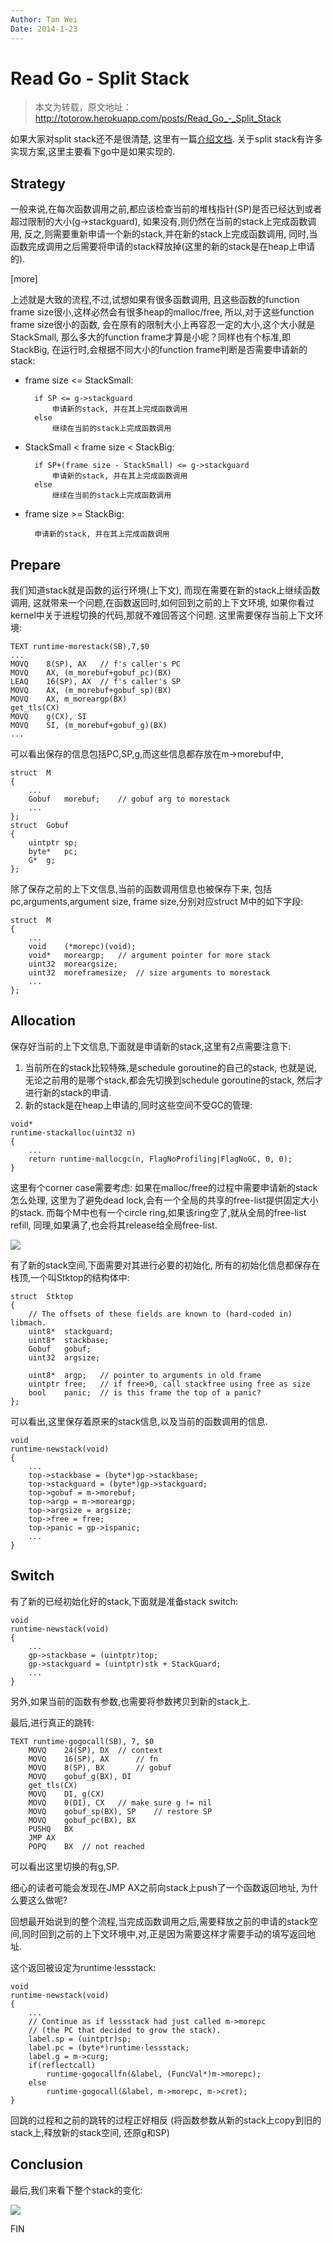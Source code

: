 ```yaml
---
Author: Tan Wei
Date: 2014-1-23
---
```


# Read Go - Split Stack

> 本文为转载，原文地址：http://totorow.herokuapp.com/posts/Read_Go_-_Split_Stack

如果大家对split stack还不是很清楚, 这里有一篇[介绍文档](http://gcc.gnu.org/wiki/SplitStacks). 关于split stack有许多实现方案,这里主要看下go中是如果实现的.

## Strategy

一般来说,在每次函数调用之前,都应该检查当前的堆栈指针(SP)是否已经达到或者超过限制的大小(g->stackguard), 如果没有,则仍然在当前的stack上完成函数调用, 反之,则需要重新申请一个新的stack,并在新的stack上完成函数调用, 同时,当函数完成调用之后需要将申请的stack释放掉(这里的新的stack是在heap上申请的).

[more]

上述就是大致的流程,不过,试想如果有很多函数调用, 且这些函数的function frame size很小,这样必然会有很多heap的malloc/free, 所以,对于这些function frame size很小的函数, 会在原有的限制大小上再容忍一定的大小,这个大小就是StackSmall, 那么多大的function frame才算是小呢？同样也有个标准,即StackBig, 在运行时,会根据不同大小的function frame判断是否需要申请新的stack:

- frame size <= StackSmall:

		if SP <= g->stackguard
		    申请新的stack, 并在其上完成函数调用
		else
		    继续在当前的stack上完成函数调用
- StackSmall < frame size < StackBig:

		if SP+(frame size - StackSmall) <= g->stackguard
		    申请新的stack, 并在其上完成函数调用
		else
		    继续在当前的stack上完成函数调用
- frame size >= StackBig:

		申请新的stack, 并在其上完成函数调用
		
## Prepare

我们知道stack就是函数的运行环境(上下文), 而现在需要在新的stack上继续函数调用, 这就带来一个问题,在函数返回时,如何回到之前的上下文环境, 如果你看过kernel中关于进程切换的代码,那就不难回答这个问题. 这里需要保存当前上下文环境:

```
TEXT runtime·morestack(SB),7,$0
...
MOVQ    8(SP), AX   // f's caller's PC
MOVQ    AX, (m_morebuf+gobuf_pc)(BX)
LEAQ    16(SP), AX  // f's caller's SP
MOVQ    AX, (m_morebuf+gobuf_sp)(BX)
MOVQ    AX, m_moreargp(BX)
get_tls(CX)
MOVQ    g(CX), SI
MOVQ    SI, (m_morebuf+gobuf_g)(BX)
...
```

可以看出保存的信息包括PC,SP,g,而这些信息都存放在m->morebuf中,

```
struct  M
{
    ...
    Gobuf   morebuf;    // gobuf arg to morestack
    ...
};
struct  Gobuf
{
    uintptr sp;
    byte*   pc;
    G*  g;
};
```

除了保存之前的上下文信息,当前的函数调用信息也被保存下来, 包括pc,arguments,argument size, frame size,分别对应struct M中的如下字段:

```
struct  M
{
    ...
    void    (*morepc)(void);
    void*   moreargp;   // argument pointer for more stack
    uint32  moreargsize;
    uint32  moreframesize;  // size arguments to morestack
    ...
};
```

## Allocation

保存好当前的上下文信息,下面就是申请新的stack,这里有2点需要注意下:

1. 当前所在的stack比较特殊,是schedule goroutine的自己的stack, 也就是说,无论之前用的是哪个stack,都会先切换到schedule goroutine的stack, 然后才进行新的stack的申请.
2. 新的stack是在heap上申请的,同时这些空间不受GC的管理:

```
void*
runtime·stackalloc(uint32 n)
{
    ...
    return runtime·mallocgc(n, FlagNoProfiling|FlagNoGC, 0, 0);
}
```

这里有个corner case需要考虑: 如果在malloc/free的过程中需要申请新的stack怎么处理, 这里为了避免dead lock,会有一个全局的共享的free-list提供固定大小的stack. 而每个M中也有一个circle ring,如果该ring空了,就从全局的free-list refill, 同理,如果满了,也会将其release给全局free-list.

![](23-Read_Go_-_Split_Stack-pics/stack-alloc.png)

有了新的stack空间,下面需要对其进行必要的初始化, 所有的初始化信息都保存在栈顶,一个叫Stktop的结构体中:

```
struct  Stktop
{
    // The offsets of these fields are known to (hard-coded in) libmach.
    uint8*  stackguard;
    uint8*  stackbase;
    Gobuf   gobuf;
    uint32  argsize;

    uint8*  argp;   // pointer to arguments in old frame
    uintptr free;   // if free>0, call stackfree using free as size
    bool    panic;  // is this frame the top of a panic?
};
```

可以看出,这里保存着原来的stack信息,以及当前的函数调用的信息.

```
void
runtime·newstack(void)
{
    ...
    top->stackbase = (byte*)gp->stackbase;
    top->stackguard = (byte*)gp->stackguard;
    top->gobuf = m->morebuf;
    top->argp = m->moreargp;
    top->argsize = argsize;
    top->free = free;
    top->panic = gp->ispanic;
    ...
}
```

## Switch

有了新的已经初始化好的stack,下面就是准备stack switch:

	void
	runtime·newstack(void)
	{
	    ...
	    gp->stackbase = (uintptr)top;
	    gp->stackguard = (uintptr)stk + StackGuard;
	    ...
	}
	
另外,如果当前的函数有参数,也需要将参数拷贝到新的stack上.

最后,进行真正的跳转:

	TEXT runtime·gogocall(SB), 7, $0
	    MOVQ    24(SP), DX  // context
	    MOVQ    16(SP), AX      // fn
	    MOVQ    8(SP), BX       // gobuf
	    MOVQ    gobuf_g(BX), DI
	    get_tls(CX)
	    MOVQ    DI, g(CX)
	    MOVQ    0(DI), CX   // make sure g != nil
	    MOVQ    gobuf_sp(BX), SP    // restore SP
	    MOVQ    gobuf_pc(BX), BX
	    PUSHQ   BX
	    JMP AX
	    POPQ    BX  // not reached
	    
可以看出这里切换的有g,SP.

细心的读者可能会发现在JMP AX之前向stack上push了一个函数返回地址, 为什么要这么做呢?

回想最开始说到的整个流程,当完成函数调用之后,需要释放之前的申请的stack空间,同时回到之前的上下文环境中,对,正是因为需要这样才需要手动的填写返回地址.

这个返回被设定为runtime·lessstack:

	void
	runtime·newstack(void)
	{
	    ...
	    // Continue as if lessstack had just called m->morepc
	    // (the PC that decided to grow the stack).
	    label.sp = (uintptr)sp;
	    label.pc = (byte*)runtime·lessstack;
	    label.g = m->curg;
	    if(reflectcall)
	        runtime·gogocallfn(&label, (FuncVal*)m->morepc);
	    else
	        runtime·gogocall(&label, m->morepc, m->cret);
	}
	
回跳的过程和之前的跳转的过程正好相反 (将函数参数从新的stack上copy到旧的stack上,释放新的stack空间, 还原g和SP)

## Conclusion

最后,我们来看下整个stack的变化:

![](23-Read_Go_-_Split_Stack-pics/stack_global.png)

FIN